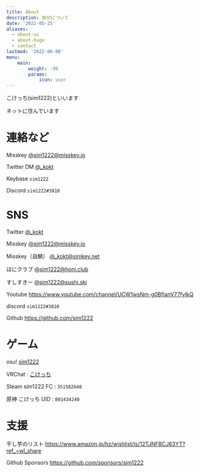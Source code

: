 ```yaml
---
title: About
description: 自分について
date: '2022-05-25'
aliases:
  - about-us
  - about-hugo
  - contact
lastmod: '2022-06-08'
menu:
    main: 
        weight: -90
        params:
            icon: user
---
```


こけっち(sim1222)といいます

ネットに住んでいます

# 連絡など

Misskey [@sim1222@misskey.io](https://misskey.io/@sim1222)

Twitter DM [@_kokt](https://twitter.com/_kokt)

Keybase `sim1222`

Discord `sim1222#3810`


# SNS

Twitter [@_kokt](https://twitter.com/_kokt)

Misskey [@sim1222@misskey.io](https://misskey.io/@sim1222)

Misskey（自鯖） [@_kokt@simkey.net](https://simkey.net/@_kokt)

ほにクラブ [@sim1222@honi.club](https://honi.club/@sim1222)

すしすきー [@sim1222@sushi.ski](https://sushi.ski/@sim1222)

Youtube https://www.youtube.com/channel/UCW1wsNm-g0BfIanV77fylkQ

<!-- mastodon [@sim1222@mstdn.jp](https://mstdn.jp/@sim1222) -->

discord `sim1222#3810`

Github https://github.com/sim1222


# ゲーム

osu! [sim1222](https://osu.ppy.sh/users/12164975)

VRChat : [こけっち](https://vrchat.com/home/user/usr_8a5fbace-5920-4fbe-a4ad-7d5cad57f1c7)

Steam sim1222 FC : `351582640`

原神 こけっち UID : `801434240`

# 支援

干し芋のリスト https://www.amazon.jp/hz/wishlist/ls/12TJNFBCJ63YT?ref_=wl_share

Github Sponsors https://github.com/sponsors/sim1222

<!-- Patreon https://www.patreon.com/sim1222 -->



